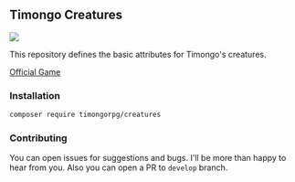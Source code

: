 ## Timongo Creatures

![](https://img.shields.io/badge/timongo-official-brightgreen.svg)

This repository defines the basic attributes for Timongo's creatures.

[Official Game](https://timongo.com)

### Installation

````bash
composer require timongorpg/creatures

````


### Contributing

You can open issues for suggestions and bugs. I'll be more than happy to hear from you. Also you can open a PR to `develop` branch.